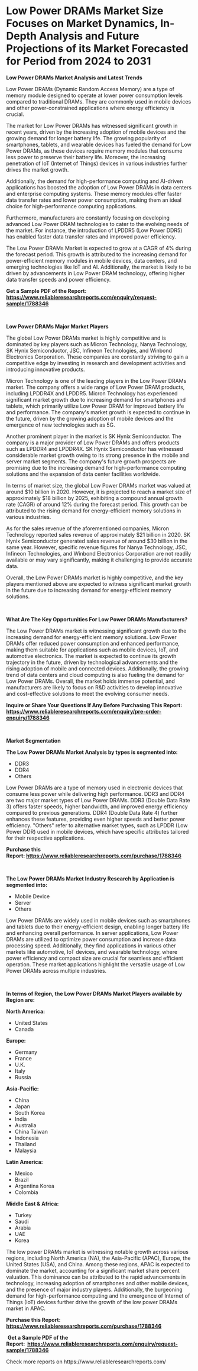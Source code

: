<p><h1>Low Power DRAMs Market Size Focuses on Market Dynamics, In-Depth Analysis and Future Projections of its Market Forecasted for Period from 2024 to 2031</h1></p><p><strong>Low Power DRAMs Market Analysis and Latest Trends</strong></p>
<p><p>Low Power DRAMs (Dynamic Random Access Memory) are a type of memory module designed to operate at lower power consumption levels compared to traditional DRAMs. They are commonly used in mobile devices and other power-constrained applications where energy efficiency is crucial.</p><p>The market for Low Power DRAMs has witnessed significant growth in recent years, driven by the increasing adoption of mobile devices and the growing demand for longer battery life. The growing popularity of smartphones, tablets, and wearable devices has fueled the demand for Low Power DRAMs, as these devices require memory modules that consume less power to preserve their battery life. Moreover, the increasing penetration of IoT (Internet of Things) devices in various industries further drives the market growth.</p><p>Additionally, the demand for high-performance computing and AI-driven applications has boosted the adoption of Low Power DRAMs in data centers and enterprise computing systems. These memory modules offer faster data transfer rates and lower power consumption, making them an ideal choice for high-performance computing applications.</p><p>Furthermore, manufacturers are constantly focusing on developing advanced Low Power DRAM technologies to cater to the evolving needs of the market. For instance, the introduction of LPDDR5 (Low Power DDR5) has enabled faster data transfer rates and improved power efficiency.</p><p>The Low Power DRAMs Market is expected to grow at a CAGR of 4% during the forecast period. This growth is attributed to the increasing demand for power-efficient memory modules in mobile devices, data centers, and emerging technologies like IoT and AI. Additionally, the market is likely to be driven by advancements in Low Power DRAM technology, offering higher data transfer speeds and power efficiency.</p></p>
<p><strong>Get a Sample PDF of the Report:&nbsp; <a href="https://www.reliableresearchreports.com/enquiry/request-sample/1788346">https://www.reliableresearchreports.com/enquiry/request-sample/1788346</a></strong></p>
<p>&nbsp;</p>
<p><strong>Low Power DRAMs Major Market Players</strong></p>
<p><p>The global Low Power DRAMs market is highly competitive and is dominated by key players such as Micron Technology, Nanya Technology, SK Hynix Semiconductor, JSC, Infineon Technologies, and Winbond Electronics Corporation. These companies are constantly striving to gain a competitive edge by investing in research and development activities and introducing innovative products.</p><p>Micron Technology is one of the leading players in the Low Power DRAMs market. The company offers a wide range of Low Power DRAM products, including LPDDR4X and LPDDR5. Micron Technology has experienced significant market growth due to increasing demand for smartphones and tablets, which primarily utilize Low Power DRAM for improved battery life and performance. The company's market growth is expected to continue in the future, driven by the growing adoption of mobile devices and the emergence of new technologies such as 5G.</p><p>Another prominent player in the market is SK Hynix Semiconductor. The company is a major provider of Low Power DRAMs and offers products such as LPDDR4 and LPDDR4X. SK Hynix Semiconductor has witnessed considerable market growth owing to its strong presence in the mobile and server market segments. The company's future growth prospects are promising due to the increasing demand for high-performance computing solutions and the expansion of data center facilities worldwide.</p><p>In terms of market size, the global Low Power DRAMs market was valued at around $10 billion in 2020. However, it is projected to reach a market size of approximately $18 billion by 2025, exhibiting a compound annual growth rate (CAGR) of around 12% during the forecast period. This growth can be attributed to the rising demand for energy-efficient memory solutions in various industries.</p><p>As for the sales revenue of the aforementioned companies, Micron Technology reported sales revenue of approximately $21 billion in 2020. SK Hynix Semiconductor generated sales revenue of around $30 billion in the same year. However, specific revenue figures for Nanya Technology, JSC, Infineon Technologies, and Winbond Electronics Corporation are not readily available or may vary significantly, making it challenging to provide accurate data.</p><p>Overall, the Low Power DRAMs market is highly competitive, and the key players mentioned above are expected to witness significant market growth in the future due to increasing demand for energy-efficient memory solutions.</p></p>
<p>&nbsp;</p>
<p><strong>What Are The Key Opportunities For Low Power DRAMs Manufacturers?</strong></p>
<p><p>The Low Power DRAMs market is witnessing significant growth due to the increasing demand for energy-efficient memory solutions. Low Power DRAMs offer reduced power consumption and enhanced performance, making them suitable for applications such as mobile devices, IoT, and automotive electronics. The market is expected to continue its growth trajectory in the future, driven by technological advancements and the rising adoption of mobile and connected devices. Additionally, the growing trend of data centers and cloud computing is also fueling the demand for Low Power DRAMs. Overall, the market holds immense potential, and manufacturers are likely to focus on R&D activities to develop innovative and cost-effective solutions to meet the evolving consumer needs.</p></p>
<p><strong>Inquire or Share Your Questions If Any Before Purchasing This Report: <a href="https://www.reliableresearchreports.com/enquiry/pre-order-enquiry/1788346">https://www.reliableresearchreports.com/enquiry/pre-order-enquiry/1788346</a></strong></p>
<p>&nbsp;</p>
<p><strong>Market Segmentation</strong></p>
<p><strong>The Low Power DRAMs Market Analysis by types is segmented into:</strong></p>
<p><ul><li>DDR3</li><li>DDR4</li><li>Others</li></ul></p>
<p><p>Low Power DRAMs are a type of memory used in electronic devices that consume less power while delivering high performance. DDR3 and DDR4 are two major market types of Low Power DRAMs. DDR3 (Double Data Rate 3) offers faster speeds, higher bandwidth, and improved energy efficiency compared to previous generations. DDR4 (Double Data Rate 4) further enhances these features, providing even higher speeds and better power efficiency. "Others" refer to alternative market types, such as LPDDR (Low Power DDR) used in mobile devices, which have specific attributes tailored for their respective applications.</p></p>
<p><strong>Purchase this Report:&nbsp;<a href="https://www.reliableresearchreports.com/purchase/1788346">https://www.reliableresearchreports.com/purchase/1788346</a></strong></p>
<p>&nbsp;</p>
<p><strong>The Low Power DRAMs Market Industry Research by Application is segmented into:</strong></p>
<p><ul><li>Mobile Device</li><li>Server</li><li>Others</li></ul></p>
<p><p>Low Power DRAMs are widely used in mobile devices such as smartphones and tablets due to their energy-efficient design, enabling longer battery life and enhancing overall performance. In server applications, Low Power DRAMs are utilized to optimize power consumption and increase data processing speed. Additionally, they find applications in various other markets like automotive, IoT devices, and wearable technology, where power efficiency and compact size are crucial for seamless and efficient operation. These market applications highlight the versatile usage of Low Power DRAMs across multiple industries.</p></p>
<p>&nbsp;</p>
<p><strong>In terms of Region, the Low Power DRAMs Market Players available by Region are:</strong></p>
<p>
    <p> <strong> North America: </strong>
        <ul>
            <li>United States</li>
            <li>Canada</li>
        </ul>
        </p> 
    <p> <strong> Europe: </strong>
        <ul>
            <li>Germany</li>
            <li>France</li>
            <li>U.K.</li>
            <li>Italy</li>
            <li>Russia</li>
        </ul>
        </p> 
    <p> <strong> Asia-Pacific: </strong>
        <ul>
            <li>China</li>
            <li>Japan</li>
            <li>South Korea</li>
            <li>India</li>
            <li>Australia</li>
            <li>China Taiwan</li>
            <li>Indonesia</li>
            <li>Thailand</li>
            <li>Malaysia</li>
        </ul>
        </p> 
    <p> <strong> Latin America: </strong>
        <ul>
            <li>Mexico</li>
            <li>Brazil</li>
            <li>Argentina Korea</li>
            <li>Colombia</li>
        </ul>
        </p> 
    <p> <strong> Middle East & Africa: </strong>
        <ul>
            <li>Turkey</li>
            <li>Saudi</li>
            <li>Arabia</li>
            <li>UAE</li>
            <li>Korea</li>
        </ul>
    </p>
    </p>
<p><p>The low power DRAMs market is witnessing notable growth across various regions, including North America (NA), the Asia-Pacific (APAC), Europe, the United States (USA), and China. Among these regions, APAC is expected to dominate the market, accounting for a significant market share percent valuation. This dominance can be attributed to the rapid advancements in technology, increasing adoption of smartphones and other mobile devices, and the presence of major industry players. Additionally, the burgeoning demand for high-performance computing and the emergence of Internet of Things (IoT) devices further drive the growth of the low power DRAMs market in APAC.</p></p>
<p><strong>Purchase this Report: <a href="https://www.reliableresearchreports.com/purchase/1788346">https://www.reliableresearchreports.com/purchase/1788346</a></strong></p>
<p>&nbsp;<strong>Get a Sample PDF of the Report:&nbsp;&nbsp;<a href="https://www.reliableresearchreports.com/enquiry/request-sample/1788346">https://www.reliableresearchreports.com/enquiry/request-sample/1788346</a></strong></p>
<p><strong></strong></p>
<p>Check more reports on https://www.reliableresearchreports.com/</p>